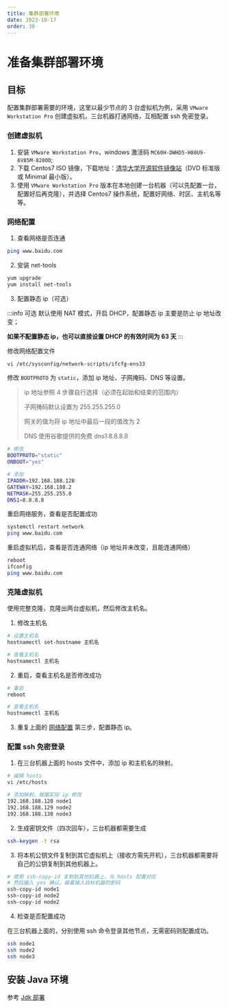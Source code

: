 ```yaml
---
title: 集群部署环境
date: 2023-10-17
order: 30
---
```


# 准备集群部署环境

## 目标

配置集群部署需要的环境，这里以最少节点的 3 台虚拟机为例，采用 `VMware Workstation Pro` 创建虚拟机，三台机器打通网络，互相配置 ssh 免密登录。

### 创建虚拟机

1. 安装 `VMware Workstation Pro`，windows 激活码 `MC60H-DWHD5-H80U9-6V85M-8280D`;
2. 下载 Centos7 ISO 镜像，下载地址：[清华大学开源软件镜像站](https://mirrors.tuna.tsinghua.edu.cn/centos/7.9.2009/isos/x86_64/)（DVD 标准版或 Minimal 最小版）。
3. 使用 `VMware Workstation Pro` 版本在本地创建一台机器（可以先配置一台，配置好后再克隆），并选择 Centos7 操作系统，配置好网络、时区、主机名等等。

### 网络配置

1. 查看网络是否连通

```bash
ping www.baidu.com
```

2. 安装 net-tools

```bash
yum upgrade 
yum install net-tools
```

3. 配置静态 ip（可选）

:::info 可选
默认使用 NAT 模式，开启 DHCP，配置静态 ip 主要是防止 ip 地址改变；

**如果不配置静态 ip，也可以直接设置 DHCP 的有效时间为 63 天**
:::

修改网络配置文件

```bash
vi /etc/sysconfig/network-scripts/ifcfg-ens33
```

修改 `BOOTPROTO` 为 `static`，添加 ip 地址、子网掩码、DNS 等设置。

> ip 地址参照 4 步骤自行选择（必须在起始和结束的范围内）
> 
> 子网掩码默认设置为 255.255.255.0
> 
> 网关的值为将 ip 地址中最后一段的值改为 2
> 
> DNS 使用谷歌提供的免费 dns1:8.8.8.8

```bash
# 修改
BOOTPROTO="static"
ONBOOT="yes"

# 添加
IPADDR=192.168.188.128
GATEWAY=192.168.188.2
NETMASK=255.255.255.0
DNS1=8.8.8.8
```

重启网络服务，查看是否配置成功

```bash
systemctl restart network
ping www.baidu.com
```

重启虚拟机后，查看是否连通网络（ip 地址并未改变，且能连通网络）

```bash
reboot
ifconfig
ping www.baidu.com
```

### 克隆虚拟机

使用完整克隆，克隆出两台虚拟机，然后修改主机名。

1. 修改主机名

```bash
# 设置主机名
hostnamectl set-hostname 主机名

# 查看主机名
hostnamectl 主机名
```

2. 重启，查看主机名是否修改成功

```bash
# 重启
reboot

# 查看主机名
hostnamectl 主机名
```

3. 重复上面的 [网络配置](#网络配置) 第三步，配置静态 ip。

### 配置 ssh 免密登录

1. 在三台机器上面的 hosts 文件中，添加 ip 和主机名的映射。

```bash
# 编辑 hosts
vi /etc/hosts

# 添加映射，根据实际 ip 修改
192.168.188.128 node1
192.168.188.129 node2
192.168.188.130 node3
```

2. 生成密钥文件（四次回车），三台机器都需要生成

```bash
ssh-keygen -t rsa
```

3. 将本机公钥文件复制到其它虚拟机上（接收方需先开机），三台机器都需要将自己的公钥复制到其他机器上。

```bash
# 使用 ssh-copy-id 复制到其他机器上，与 hosts 配置对应
# 然后输入 yes 确认，接着输入目标机器的密码
ssh-copy-id node1
ssh-copy-id node2
ssh-copy-id node2
```

4. 检查是否配置成功

在三台机器上面的，分别使用 ssh 命令登录其他节点，无需密码则配置成功。

```bash
ssh node1
ssh node2
ssh node3
```


## 安装 Java 环境

参考 [Jdk 部署](../standalone/jdk)